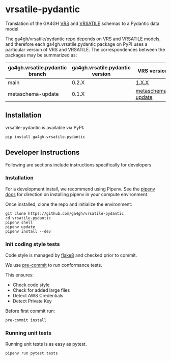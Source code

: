 # vrsatile-pydantic
Translation of the GA4GH [VRS](https://vrs.ga4gh.org/en/stable/) and [VRSATILE](https://vrsatile.readthedocs.io/en/latest/) schemas to a Pydantic data model

The ga4gh/vrsatile/pydantic repo depends on VRS and VRSATILE models, and therefore each ga4gh.vrsatile.pydantic package on PyPI uses a particular version of VRS and VRSATILE. The correspondences between the packages may be summarized as:

| ga4gh.vrsatile.pydantic branch | ga4gh.vrsatile.pydantic version | VRS version | VRSATILE version |
| ---- | --- | --- | --- |
| main | 0.2.X | [1.X.X](https://github.com/ga4gh/vrs) | [main](https://github.com/ga4gh/vrsatile/tree/main) |
| metaschema-update | 0.1.X | [metaschema-update](https://github.com/ga4gh/vrs/tree/metaschema-update) | [metaschema-update](https://github.com/ga4gh/vrsatile/tree/metaschema-update) |


## Installation

vrsatile-pydantic is available via PyPI:
```commandline
pip install ga4gh.vrsatile.pydantic
```

## Developer Instructions

Following are sections include instructions specifically for developers.

### Installation

For a development install, we recommend using Pipenv. See the
[pipenv docs](https://pipenv-fork.readthedocs.io/en/latest/#install-pipenv-today)
for direction on installing pipenv in your compute environment.

Once installed, clone the repo and initialize the environment:

```commandline
git clone https://github.com/ga4gh/vrsatile-pydantic
cd vrsatile-pydantic
pipenv shell
pipenv update
pipenv install --dev
```

### Init coding style tests

Code style is managed by [flake8](https://github.com/PyCQA/flake8) and checked prior to commit.

We use [pre-commit](https://pre-commit.com/#usage) to run conformance tests.

This ensures:

* Check code style
* Check for added large files
* Detect AWS Credentials
* Detect Private Key

Before first commit run:

```commandline
pre-commit install
```

### Running unit tests

Running unit tests is as easy as pytest.

```commandline
pipenv run pytest tests
```
